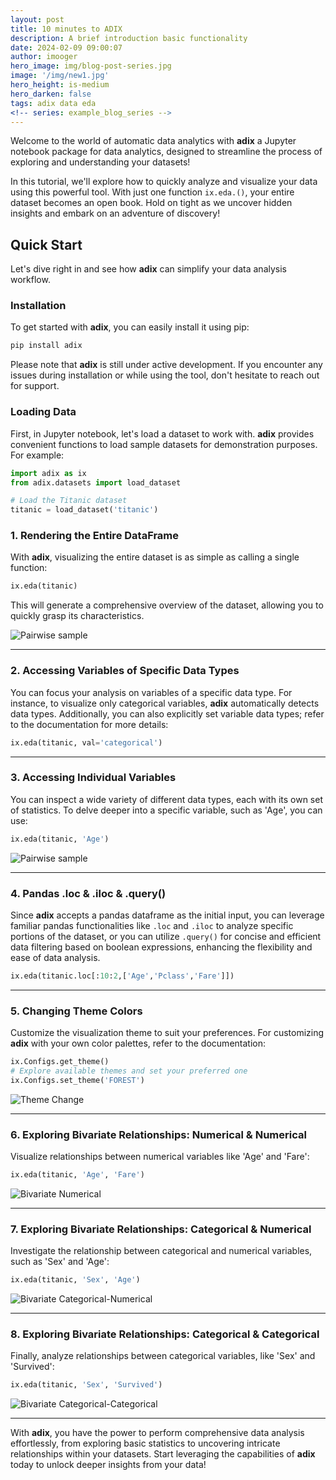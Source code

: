 ```yaml
---
layout: post
title: 10 minutes to ADIX
description: A brief introduction basic functionality
date: 2024-02-09 09:00:07
author: imooger
hero_image: img/blog-post-series.jpg
image: '/img/new1.jpg'
hero_height: is-medium
hero_darken: false
tags: adix data eda
<!-- series: example_blog_series -->
---
```


Welcome to the world of automatic data analytics with **adix** a Jupyter notebook package for data analytics, designed to streamline the process of exploring and understanding your datasets!



In this tutorial, we'll explore how to quickly analyze and visualize your data using this powerful tool. With just one function `ix.eda.()`, your entire dataset becomes an open book. Hold on tight as we uncover hidden insights and embark on an adventure of discovery!

## Quick Start

Let's dive right in and see how **adix** can simplify your data analysis workflow.

### Installation

To get started with **adix**, you can easily install it using pip:

```bash
pip install adix
```

Please note that **adix** is still under active development. If you encounter any issues during installation or while using the tool, don't hesitate to reach out for support.


### Loading Data

First, in Jupyter notebook, let's load a dataset to work with. **adix** provides convenient functions to load sample datasets for demonstration purposes. For example:

```python
import adix as ix
from adix.datasets import load_dataset

# Load the Titanic dataset
titanic = load_dataset('titanic')
```

<!-- ## 10 Minutes to **adix** -->


### 1. Rendering the Entire DataFrame

With **adix**, visualizing the entire dataset is as simple as calling a single function:

```python
ix.eda(titanic)
```

This will generate a comprehensive overview of the dataset, allowing you to quickly grasp its characteristics.

![Pairwise sample](/img/all_var.gif)

---

### 2. Accessing Variables of Specific Data Types

You can focus your analysis on variables of a specific data type. For instance, to visualize only categorical variables, **adix** automatically detects data types. Additionally, you can also explicitly set variable data types; refer to the documentation for more details:

```python
ix.eda(titanic, val='categorical')
```

---

### 3. Accessing Individual Variables

You can inspect a wide variety of different data types, each with its own set of statistics. To delve deeper into a specific variable, such as 'Age', you can use:

```python
ix.eda(titanic, 'Age')
```

![Pairwise sample](/img/one_var.gif)

---

### 4. Pandas .loc & .iloc & .query()

Since **adix** accepts a pandas dataframe as the initial input, you can leverage familiar pandas functionalities like `.loc` and `.iloc` to analyze specific portions of the dataset, or you can utilize `.query()` for concise and efficient data filtering based on boolean expressions, enhancing the flexibility and ease of data analysis.

```python
ix.eda(titanic.loc[:10:2,['Age','Pclass','Fare']])
```

---

### 5. Changing Theme Colors

Customize the visualization theme to suit your preferences. For customizing **adix** with your own color palettes, refer to the documentation:

```python
ix.Configs.get_theme()
# Explore available themes and set your preferred one
ix.Configs.set_theme('FOREST')
```

![Theme Change](/img/change_c.png)

---

### 6. Exploring Bivariate Relationships: Numerical & Numerical

Visualize relationships between numerical variables like 'Age' and 'Fare':

```python
ix.eda(titanic, 'Age', 'Fare')
```

![Bivariate Numerical](/img/c_c.png)

---

### 7. Exploring Bivariate Relationships: Categorical & Numerical

Investigate the relationship between categorical and numerical variables, such as 'Sex' and 'Age':

```python
ix.eda(titanic, 'Sex', 'Age')
```

![Bivariate Categorical-Numerical](/img/cat_c.png)

---

### 8. Exploring Bivariate Relationships: Categorical & Categorical

Finally, analyze relationships between categorical variables, like 'Sex' and 'Survived':

```python
ix.eda(titanic, 'Sex', 'Survived')
```

![Bivariate Categorical-Categorical](/img/cat_cat.png)

---

With **adix**, you have the power to perform comprehensive data analysis effortlessly, from exploring basic statistics to uncovering intricate relationships within your datasets. Start leveraging the capabilities of **adix** today to unlock deeper insights from your data!
